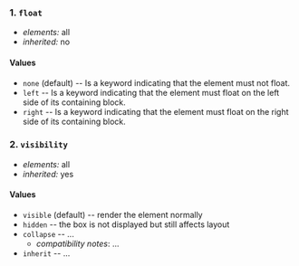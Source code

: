 ### 1. `float`

* *elements:* all
* *inherited:* no

#### Values

* `none` (default) -- Is a keyword indicating that the element must not float.
* `left` -- Is a keyword indicating that the element must float on the left side of its containing block.
* `right` -- Is a keyword indicating that the element must float on the right side of its containing block.

### 2. `visibility`

* *elements:* all
* *inherited:* yes

#### Values

* `visible` (default) -- render the element normally
* `hidden` -- the box is not displayed but still affects layout
* `collapse` -- ...
    * *compatibility notes*: ...
* `inherit` -- ...